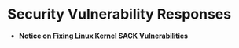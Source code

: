 # Security Vulnerability Responses<a name="cce_01_0169"></a>

-   **[Notice on Fixing Linux Kernel SACK Vulnerabilities](notice-on-fixing-linux-kernel-sack-vulnerabilities.md)**  


